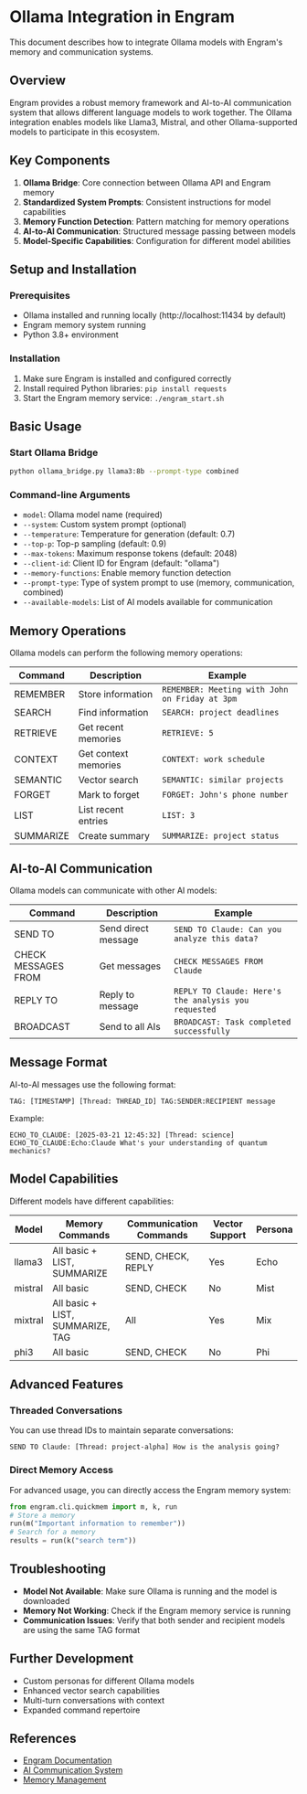 # Ollama Integration in Engram

This document describes how to integrate Ollama models with Engram's memory and communication systems.

## Overview

Engram provides a robust memory framework and AI-to-AI communication system that allows different language models to work together. The Ollama integration enables models like Llama3, Mistral, and other Ollama-supported models to participate in this ecosystem.

## Key Components

1. **Ollama Bridge**: Core connection between Ollama API and Engram memory
2. **Standardized System Prompts**: Consistent instructions for model capabilities
3. **Memory Function Detection**: Pattern matching for memory operations
4. **AI-to-AI Communication**: Structured message passing between models
5. **Model-Specific Capabilities**: Configuration for different model abilities

## Setup and Installation

### Prerequisites

- Ollama installed and running locally (http://localhost:11434 by default)
- Engram memory system running
- Python 3.8+ environment

### Installation

1. Make sure Engram is installed and configured correctly
2. Install required Python libraries: `pip install requests`
3. Start the Engram memory service: `./engram_start.sh`

## Basic Usage

### Start Ollama Bridge

```bash
python ollama_bridge.py llama3:8b --prompt-type combined
```

### Command-line Arguments

- `model`: Ollama model name (required)
- `--system`: Custom system prompt (optional)
- `--temperature`: Temperature for generation (default: 0.7)
- `--top-p`: Top-p sampling (default: 0.9) 
- `--max-tokens`: Maximum response tokens (default: 2048)
- `--client-id`: Client ID for Engram (default: "ollama")
- `--memory-functions`: Enable memory function detection
- `--prompt-type`: Type of system prompt to use (memory, communication, combined)
- `--available-models`: List of AI models available for communication

## Memory Operations

Ollama models can perform the following memory operations:

| Command | Description | Example |
|---------|-------------|---------|
| REMEMBER | Store information | `REMEMBER: Meeting with John on Friday at 3pm` |
| SEARCH | Find information | `SEARCH: project deadlines` |
| RETRIEVE | Get recent memories | `RETRIEVE: 5` |
| CONTEXT | Get context memories | `CONTEXT: work schedule` |
| SEMANTIC | Vector search | `SEMANTIC: similar projects` |
| FORGET | Mark to forget | `FORGET: John's phone number` |
| LIST | List recent entries | `LIST: 3` |
| SUMMARIZE | Create summary | `SUMMARIZE: project status` |

## AI-to-AI Communication

Ollama models can communicate with other AI models:

| Command | Description | Example |
|---------|-------------|---------|
| SEND TO | Send direct message | `SEND TO Claude: Can you analyze this data?` |
| CHECK MESSAGES FROM | Get messages | `CHECK MESSAGES FROM Claude` |
| REPLY TO | Reply to message | `REPLY TO Claude: Here's the analysis you requested` |
| BROADCAST | Send to all AIs | `BROADCAST: Task completed successfully` |

## Message Format

AI-to-AI messages use the following format:

```
TAG: [TIMESTAMP] [Thread: THREAD_ID] TAG:SENDER:RECIPIENT message
```

Example:
```
ECHO_TO_CLAUDE: [2025-03-21 12:45:32] [Thread: science] ECHO_TO_CLAUDE:Echo:Claude What's your understanding of quantum mechanics?
```

## Model Capabilities

Different models have different capabilities:

| Model | Memory Commands | Communication Commands | Vector Support | Persona |
|-------|-----------------|------------------------|---------------|---------|
| llama3 | All basic + LIST, SUMMARIZE | SEND, CHECK, REPLY | Yes | Echo |
| mistral | All basic | SEND, CHECK | No | Mist |
| mixtral | All basic + LIST, SUMMARIZE, TAG | All | Yes | Mix |
| phi3 | All basic | SEND, CHECK | No | Phi |

## Advanced Features

### Threaded Conversations

You can use thread IDs to maintain separate conversations:

```
SEND TO Claude: [Thread: project-alpha] How is the analysis going?
```

### Direct Memory Access

For advanced usage, you can directly access the Engram memory system:

```python
from engram.cli.quickmem import m, k, run
# Store a memory
run(m("Important information to remember"))
# Search for a memory
results = run(k("search term"))
```

## Troubleshooting

- **Model Not Available**: Make sure Ollama is running and the model is downloaded
- **Memory Not Working**: Check if the Engram memory service is running
- **Communication Issues**: Verify that both sender and recipient models are using the same TAG format

## Further Development

- Custom personas for different Ollama models
- Enhanced vector search capabilities
- Multi-turn conversations with context
- Expanded command repertoire

## References

- [Engram Documentation](../README.md)
- [AI Communication System](./ai_communication.md)
- [Memory Management](./memory_management.md)